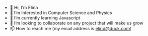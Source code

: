 - 👋 Hi, I’m Elina
- 👀 I’m interested in Computer Science and Physics
- 🌱 I’m currently learning Javascript
- 💞️ I’m looking to collaborate on any project that will make us grow 
- 📫 How to reach me (my email address is elind@duck.com)
